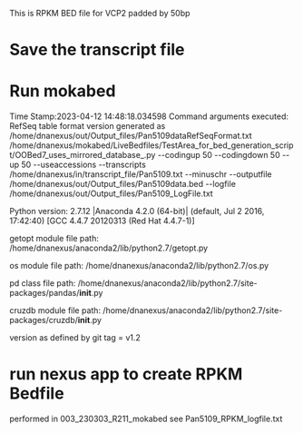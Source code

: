 This is RPKM BED file for VCP2 padded by 50bp 

# Save the transcript file

# Run mokabed
Time Stamp:2023-04-12 14:48:18.034598
Command arguments executed:
RefSeq table format version generated as /home/dnanexus/out/Output_files/Pan5109dataRefSeqFormat.txt
/home/dnanexus/mokabed/LiveBedfiles/TestArea_for_bed_generation_script/OOBed7_uses_mirrored_database_.py --codingup 50 --codingdown 50 --up 50 --useaccessions --transcripts /home/dnanexus/in/transcript_file/Pan5109.txt --minuschr --outputfile /home/dnanexus/out/Output_files/Pan5109data.bed --logfile /home/dnanexus/out/Output_files/Pan5109_LogFile.txt 

 Python version: 2.7.12 |Anaconda 4.2.0 (64-bit)| (default, Jul  2 2016, 17:42:40) 
[GCC 4.4.7 20120313 (Red Hat 4.4.7-1)]

 getopt module file path: /home/dnanexus/anaconda2/lib/python2.7/getopt.py

 os module file path: /home/dnanexus/anaconda2/lib/python2.7/os.py

 pd class file path: /home/dnanexus/anaconda2/lib/python2.7/site-packages/pandas/__init__.py

 cruzdb module file path: /home/dnanexus/anaconda2/lib/python2.7/site-packages/cruzdb/__init__.py

version as defined by git tag = v1.2

# run nexus app to create RPKM Bedfile
performed in 003_230303_R211_mokabed
see Pan5109_RPKM_logfile.txt

